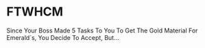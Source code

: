 # FTWHCM
Since Your Boss Made 5 Tasks To You To Get The Gold Material For Emerald´s, You Decide To Accept, But...
